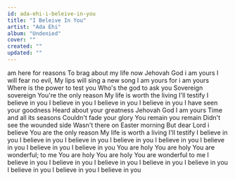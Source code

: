 ```yaml
---
id: ada-ehi-i-beleive-in-you
title: "I Beleive In You"
artist: "Ada Ehi"
album: "Undenied"
cover: ""
created: ""
updated: ""
---
```


am here for reasons
To brag about my life now
Jehovah God i am yours
I will fear no evil,
My lips will sing a new song
I am yours for i am yours
Where is the power to test you
Who's the god to ask you
Sovereign sovereign
You're the only reason
My life is worth the living
I'll testify
I believe in you
I believe in you
I believe in you
I believe in you
I have seen your goodness
Heard about your greatness
Jehovah God I am yours
Time and all its seasons
Couldn't fade your glory
You remain you remain
Didn't see the wounded side
Wasn't there on Easter morning
But dear Lord i believe
You are the only reason
My life is worth a living
I'll testify
I believe in you
I believe in you
I believe in you
I believe in you
I believe in you
I believe in you
I believe in you
I believe in you
You are holy
You are holy
You are wonderful; to me
You are holy
You are holy
You are wonderful to me
I believe in you
I believe in you
I believe in you
I believe in you
I believe in you
I believe in you
I believe in you
I believe in you